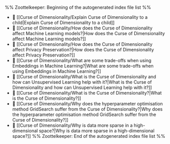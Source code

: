 %% Zoottelkeeper: Beginning of the autogenerated index file list  %%
- 📄 [[Curse of Dimensionality/Explain Curse of Dimensionality to a child|Explain Curse of Dimensionality to a child]]
- 📄 [[Curse of Dimensionality/How does the Curse of Dimensionality affect Machine Learning models?|How does the Curse of Dimensionality affect Machine Learning models?]]
- 📄 [[Curse of Dimensionality/How does the Curse of Dimensionality affect Privacy Preservation?|How does the Curse of Dimensionality affect Privacy Preservation?]]
- 📄 [[Curse of Dimensionality/What are some trade-offs when using Embeddings in Machine Learning?|What are some trade-offs when using Embeddings in Machine Learning?]]
- 📄 [[Curse of Dimensionality/What is the Curse of Dimensionality and how can Unsupervised Learning help with it?|What is the Curse of Dimensionality and how can Unsupervised Learning help with it?]]
- 📄 [[Curse of Dimensionality/What is the Curse of Dimensionality?|What is the Curse of Dimensionality?]]
- 📄 [[Curse of Dimensionality/Why does the hyperparameter optimisation method GridSearch suffer from the Curse of Dimensionality?|Why does the hyperparameter optimisation method GridSearch suffer from the Curse of Dimensionality?]]
- 📄 [[Curse of Dimensionality/Why is data more sparse in a high-dimensional space?|Why is data more sparse in a high-dimensional space?]]
%% Zoottelkeeper: End of the autogenerated index file list  %%
